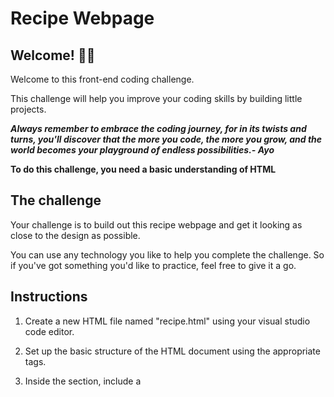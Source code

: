 # Recipe Webpage


## Welcome! 👋😊

Welcome to this front-end coding challenge.

This challenge will help you improve your coding skills by building little projects.

***Always remember to embrace the coding journey, for in its twists and turns, you'll discover that the more you code, the more you grow, and the world becomes your playground of endless possibilities.- Ayo***

**To do this challenge, you need a basic understanding of HTML**

## The challenge

Your challenge is to build out this recipe webpage and get it looking as close to the design as possible.

You can use any technology you like to help you complete the challenge. So if you've got something you'd like to practice, feel free to give it a go.

## Instructions
1. Create a new HTML file named "recipe.html" using your visual studio code editor.

2. Set up the basic structure of the HTML document using the appropriate tags.

3. Inside the <head> section, include a <title> tag with the title "My Favorite Recipe."

4. Inside the <body> section, create the following components:
    a. Add a heading with the recipe title using an appropriate heading tag.
    b. Include an image related to the recipe using the <img> tag. Provide the source (URL or local file) and alt text for accessibility.
   c. Create an unordered list of the ingredients required for the recipe using <ul> and <li> tags.
   d. Use appropriate HTML tags to structure the preparation steps for the recipe. Each step should be a separate paragraph.
   e. Include a link to a related cooking website or video using the <a> tag. Set the href attribute to the URL of the website or video.
   f. Add a section at the end to showcase any tips or variations for the recipe, using appropriate HTML tags.

5. Make any necessary changes to the markup to improve the overall design and structure.
Submit the final version of your "recipe.html" file.

## Where to find everything

Your task is to build out the project to look closely like the design inside the `/design` folder.

All the required assets for this project are in the `/assets` folder. .


## Submitting your solution

To submit your solution, take the following steps:
1. create a repository on github and name it **recipe-webpage**
2. push your code to the repository
3. invite **aydotjs** as a collaborator



## Deploying your project

As mentioned above, there are many ways to host your project for free. I recommend:

- [Netlify](https://www.netlify.com/)


**Have fun building!** 🚀
